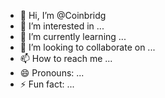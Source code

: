 - 👋 Hi, I’m @Coinbridg
- 👀 I’m interested in ...
- 🌱 I’m currently learning ...
- 💞️ I’m looking to collaborate on ...
- 📫 How to reach me ...
- 😄 Pronouns: ...
- ⚡ Fun fact: ...

<!---
Coinbridg/Coinbridg is a ✨ special ✨ repository because its `README.md` (this file) appears on your GitHub profile.
You can click the Preview link to take a look at your changes.
--->
